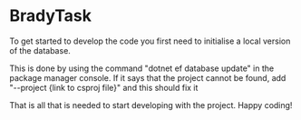 # BradyTask

To get started to develop the code you first need to initialise a local version of the database. 

This is done by using the command "dotnet ef database update" in the package manager console. 
If it says that the project cannot be found, add "--project {link to csproj file}" and this should fix it

That is all that is needed to start developing with the project. Happy coding!
